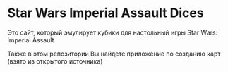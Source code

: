 # Star Wars Imperial Assault Dices

Это сайт, который эмулирует кубики для настольный игры Star Wars: Imperial Assault

Также в этом репозитории Вы найдете приложение по созданию карт (взято из открытого источника)
